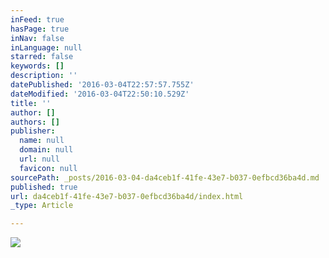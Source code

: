```yaml
---
inFeed: true
hasPage: true
inNav: false
inLanguage: null
starred: false
keywords: []
description: ''
datePublished: '2016-03-04T22:57:57.755Z'
dateModified: '2016-03-04T22:50:10.529Z'
title: ''
author: []
authors: []
publisher:
  name: null
  domain: null
  url: null
  favicon: null
sourcePath: _posts/2016-03-04-da4ceb1f-41fe-43e7-b037-0efbcd36ba4d.md
published: true
url: da4ceb1f-41fe-43e7-b037-0efbcd36ba4d/index.html
_type: Article

---
```

![](https://the-grid-user-content.s3-us-west-2.amazonaws.com/039e94ec-bc4a-4c9c-b7a8-fd7f0396ff3f.jpg)